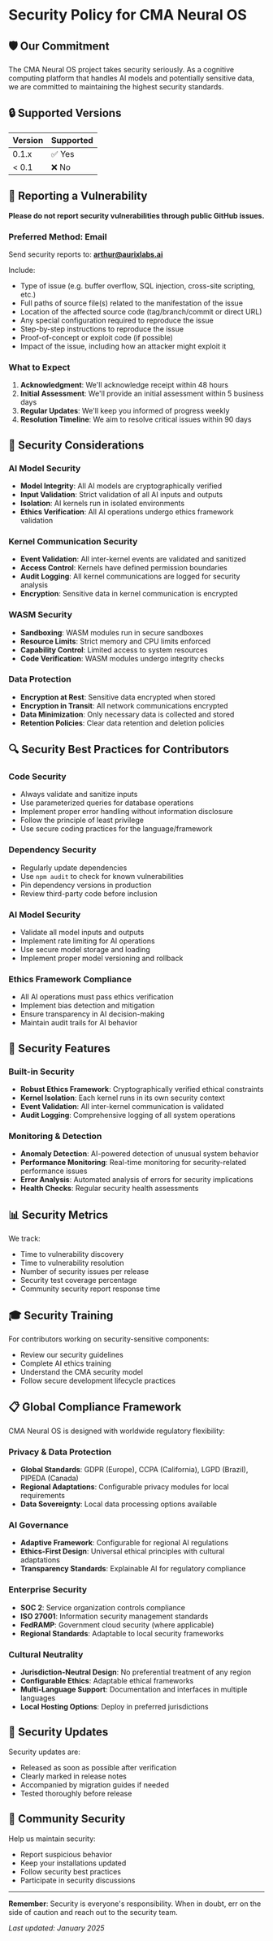 # Security Policy for CMA Neural OS

## 🛡️ Our Commitment

The CMA Neural OS project takes security seriously. As a cognitive computing platform that handles AI models and potentially sensitive data, we are committed to maintaining the highest security standards.

## 🔒 Supported Versions

| Version | Supported          |
| ------- | ------------------ |
| 0.1.x   | ✅ Yes             |
| < 0.1   | ❌ No              |

## 🚨 Reporting a Vulnerability

**Please do not report security vulnerabilities through public GitHub issues.**

### Preferred Method: Email
Send security reports to: **arthur@aurixlabs.ai**

Include:
- Type of issue (e.g. buffer overflow, SQL injection, cross-site scripting, etc.)
- Full paths of source file(s) related to the manifestation of the issue
- Location of the affected source code (tag/branch/commit or direct URL)
- Any special configuration required to reproduce the issue
- Step-by-step instructions to reproduce the issue
- Proof-of-concept or exploit code (if possible)
- Impact of the issue, including how an attacker might exploit it

### What to Expect

1. **Acknowledgment**: We'll acknowledge receipt within 48 hours
2. **Initial Assessment**: We'll provide an initial assessment within 5 business days
3. **Regular Updates**: We'll keep you informed of progress weekly
4. **Resolution Timeline**: We aim to resolve critical issues within 90 days

## 🔐 Security Considerations

### AI Model Security
- **Model Integrity**: All AI models are cryptographically verified
- **Input Validation**: Strict validation of all AI inputs and outputs
- **Isolation**: AI kernels run in isolated environments
- **Ethics Verification**: All AI operations undergo ethics framework validation

### Kernel Communication Security
- **Event Validation**: All inter-kernel events are validated and sanitized
- **Access Control**: Kernels have defined permission boundaries
- **Audit Logging**: All kernel communications are logged for security analysis
- **Encryption**: Sensitive data in kernel communication is encrypted

### WASM Security
- **Sandboxing**: WASM modules run in secure sandboxes
- **Resource Limits**: Strict memory and CPU limits enforced
- **Capability Control**: Limited access to system resources
- **Code Verification**: WASM modules undergo integrity checks

### Data Protection
- **Encryption at Rest**: Sensitive data encrypted when stored
- **Encryption in Transit**: All network communications encrypted
- **Data Minimization**: Only necessary data is collected and stored
- **Retention Policies**: Clear data retention and deletion policies

## 🔍 Security Best Practices for Contributors

### Code Security
- Always validate and sanitize inputs
- Use parameterized queries for database operations
- Implement proper error handling without information disclosure
- Follow the principle of least privilege
- Use secure coding practices for the language/framework

### Dependency Security
- Regularly update dependencies
- Use `npm audit` to check for known vulnerabilities
- Pin dependency versions in production
- Review third-party code before inclusion

### AI Model Security
- Validate all model inputs and outputs
- Implement rate limiting for AI operations
- Use secure model storage and loading
- Implement proper model versioning and rollback

### Ethics Framework Compliance
- All AI operations must pass ethics verification
- Implement bias detection and mitigation
- Ensure transparency in AI decision-making
- Maintain audit trails for AI behavior

## 🚀 Security Features

### Built-in Security
- **Robust Ethics Framework**: Cryptographically verified ethical constraints
- **Kernel Isolation**: Each kernel runs in its own security context
- **Event Validation**: All inter-kernel communication is validated
- **Audit Logging**: Comprehensive logging of all system operations

### Monitoring & Detection
- **Anomaly Detection**: AI-powered detection of unusual system behavior
- **Performance Monitoring**: Real-time monitoring for security-related performance issues
- **Error Analysis**: Automated analysis of errors for security implications
- **Health Checks**: Regular security health assessments

## 📊 Security Metrics

We track:
- Time to vulnerability discovery
- Time to vulnerability resolution
- Number of security issues per release
- Security test coverage percentage
- Community security report response time

## 🎓 Security Training

For contributors working on security-sensitive components:
- Review our security guidelines
- Complete AI ethics training
- Understand the CMA security model
- Follow secure development lifecycle practices

## 📋 Global Compliance Framework

CMA Neural OS is designed with worldwide regulatory flexibility:

### Privacy & Data Protection
- **Global Standards**: GDPR (Europe), CCPA (California), LGPD (Brazil), PIPEDA (Canada)
- **Regional Adaptations**: Configurable privacy modules for local requirements
- **Data Sovereignty**: Local data processing options available

### AI Governance 
- **Adaptive Framework**: Configurable for regional AI regulations
- **Ethics-First Design**: Universal ethical principles with cultural adaptations
- **Transparency Standards**: Explainable AI for regulatory compliance

### Enterprise Security
- **SOC 2**: Service organization controls compliance
- **ISO 27001**: Information security management standards
- **FedRAMP**: Government cloud security (where applicable)
- **Regional Standards**: Adaptable to local security frameworks

### Cultural Neutrality
- **Jurisdiction-Neutral Design**: No preferential treatment of any region
- **Configurable Ethics**: Adaptable ethical frameworks
- **Multi-Language Support**: Documentation and interfaces in multiple languages
- **Local Hosting Options**: Deploy in preferred jurisdictions

## 🔄 Security Updates

Security updates are:
- Released as soon as possible after verification
- Clearly marked in release notes
- Accompanied by migration guides if needed
- Tested thoroughly before release

## 🤝 Community Security

Help us maintain security:
- Report suspicious behavior
- Keep your installations updated
- Follow security best practices
- Participate in security discussions

---

**Remember**: Security is everyone's responsibility. When in doubt, err on the side of caution and reach out to the security team.

*Last updated: January 2025*